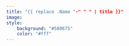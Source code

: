 ```yaml
---
title: "{{ replace .Name "-" " " | title }}"
image: 
style:
    background: "#580675"
    color: "#fff"
---
```

